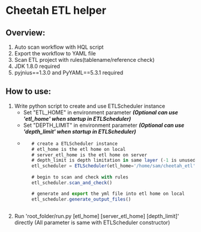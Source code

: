 # Cheetah ETL helper

## Overview:
1. Auto scan workflow with HQL script
2. Export the workflow to YAML file
3. Scan ETL project with rules(tablename/reference check)
4. JDK 1.8.0 required
5. pyjnius==1.3.0 and PyYAML==5.3.1 required

## How to use:
1. Write python script to create and use ETLScheduler instance
   - Set "ETL_HOME" in environment parameter ***(Optional can use 'etl_home' when startup in ETLScheduler)***
   - Set "DEPTH_LIMIT" in environment parameter ***(Optional can use 'depth_limit' when startup in ETLScheduler)***
   - ```javascript 
        # create a ETLScheduler instance 
        # etl_home is the etl home on local
        # server_etl_home is the etl home on server
        # depth_limit is depth limitation in same layer (-1 is unused)
        etl_scheduler = ETLScheduler(etl_home='/home/sam/cheetah_etl', server_etl_home='/home/sam.works/cheetah_etl' depth_limit=1)
        
        # begin to scan and check with rules
        etl_scheduler.scan_and_check()

        # generate and export the yml file into etl home on local
        etl_scheduler.generate_output_files()
    ```
2. Run 'root_folder/run.py [etl_home] [server_etl_home] [depth_limit]' directly (All parameter is same with ETLScheduler constructor)
